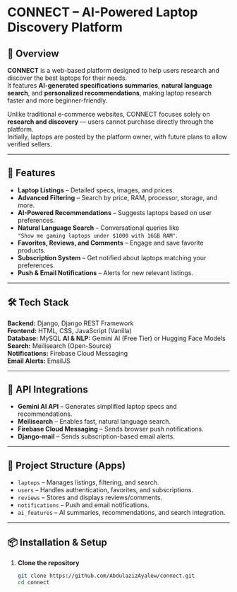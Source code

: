 # CONNECT – AI-Powered Laptop Discovery Platform

## 📌 Overview
**CONNECT** is a web-based platform designed to help users research and discover the best laptops for their needs.  
It features **AI-generated specifications summaries**, **natural language search**, and **personalized recommendations**, making laptop research faster and more beginner-friendly.  

Unlike traditional e-commerce websites, CONNECT focuses solely on **research and discovery** — users cannot purchase directly through the platform.  
Initially, laptops are posted by the platform owner, with future plans to allow verified sellers.

---

## 🚀 Features
- **Laptop Listings** – Detailed specs, images, and prices.
- **Advanced Filtering** – Search by price, RAM, processor, storage, and more.
- **AI-Powered Recommendations** – Suggests laptops based on user preferences.
- **Natural Language Search** – Conversational queries like  
  `"Show me gaming laptops under $1000 with 16GB RAM"`.
- **Favorites, Reviews, and Comments** – Engage and save favorite products.
- **Subscription System** – Get notified about laptops matching your preferences.
- **Push & Email Notifications** – Alerts for new relevant listings.

---

## 🛠️ Tech Stack
**Backend:** Django, Django REST Framework  
**Frontend:** HTML, CSS, JavaScript (Vanilla)  
**Database:** MySQL
**AI & NLP:** Gemini AI (Free Tier) or Hugging Face Models  
**Search:** Meilisearch (Open-Source)  
**Notifications:** Firebase Cloud Messaging  
**Email Alerts:** EmailJS  

---

## 📡 API Integrations
- **Gemini AI API** – Generates simplified laptop specs and recommendations.
- **Meilisearch** – Enables fast, natural language search.
- **Firebase Cloud Messaging** – Sends browser push notifications.
- **Django-mail** – Sends subscription-based email alerts.

---

## 📂 Project Structure (Apps)
- `laptops` – Manages listings, filtering, and search.
- `users` – Handles authentication, favorites, and subscriptions.
- `reviews` – Stores and displays reviews/comments.
- `notifications` – Push and email notifications.
- `ai_features` – AI summaries, recommendations, and search integration.

---

## 📦 Installation & Setup
1. **Clone the repository**
   ```bash
   git clone https://github.com/AbdulazizAyalew/connect.git
   cd connect
